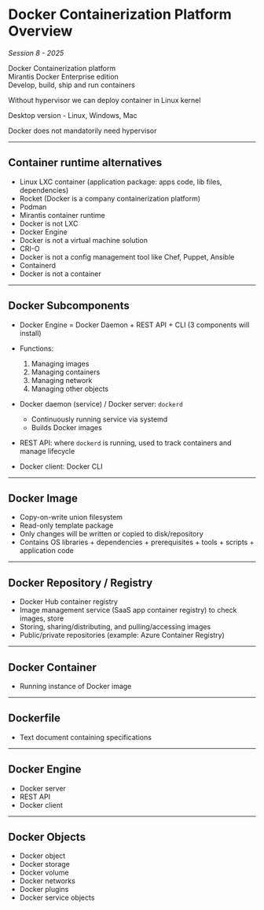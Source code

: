 # Docker Containerization Platform Overview

*Session 8 - 2025*

Docker Containerization platform  
Mirantis Docker Enterprise edition  
Develop, build, ship and run containers  

Without hypervisor we can deploy container in Linux kernel  

Desktop version - Linux, Windows, Mac  

Docker does not mandatorily need hypervisor  

---

## Container runtime alternatives

- Linux LXC container (application package: apps code, lib files, dependencies)  
- Rocket (Docker is a company containerization platform)  
- Podman  
- Mirantis container runtime  
- Docker is not LXC  
- Docker Engine  
- Docker is not a virtual machine solution  
- CRI-O  
- Docker is not a config management tool like Chef, Puppet, Ansible  
- Containerd  
- Docker is not a container  

---

## Docker Subcomponents

- Docker Engine = Docker Daemon + REST API + CLI (3 components will install)  
- Functions:  
  1. Managing images  
  2. Managing containers  
  3. Managing network  
  4. Managing other objects  

- Docker daemon (service) / Docker server: `dockerd`  
  - Continuously running service via systemd  
  - Builds Docker images  
- REST API: where `dockerd` is running, used to track containers and manage lifecycle  
- Docker client: Docker CLI  

---

## Docker Image

- Copy-on-write union filesystem  
- Read-only template package  
- Only changes will be written or copied to disk/repository  
- Contains OS libraries + dependencies + prerequisites + tools + scripts + application code  

---

## Docker Repository / Registry

- Docker Hub container registry  
- Image management service (SaaS app container registry) to check images, store  
- Storing, sharing/distributing, and pulling/accessing images  
- Public/private repositories (example: Azure Container Registry)  

---

## Docker Container

- Running instance of Docker image  

---

## Dockerfile

- Text document containing specifications  

---

## Docker Engine

- Docker server  
- REST API  
- Docker client  

---

## Docker Objects

- Docker object  
- Docker storage  
- Docker volume  
- Docker networks  
- Docker plugins  
- Docker service objects  
